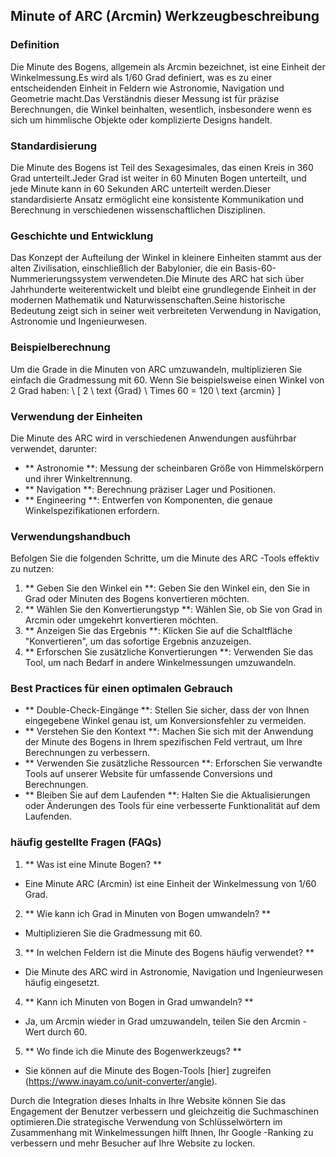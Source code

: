 ## Minute of ARC (Arcmin) Werkzeugbeschreibung

### Definition
Die Minute des Bogens, allgemein als Arcmin bezeichnet, ist eine Einheit der Winkelmessung.Es wird als 1/60 Grad definiert, was es zu einer entscheidenden Einheit in Feldern wie Astronomie, Navigation und Geometrie macht.Das Verständnis dieser Messung ist für präzise Berechnungen, die Winkel beinhalten, wesentlich, insbesondere wenn es sich um himmlische Objekte oder komplizierte Designs handelt.

### Standardisierung
Die Minute des Bogens ist Teil des Sexagesimales, das einen Kreis in 360 Grad unterteilt.Jeder Grad ist weiter in 60 Minuten Bogen unterteilt, und jede Minute kann in 60 Sekunden ARC unterteilt werden.Dieser standardisierte Ansatz ermöglicht eine konsistente Kommunikation und Berechnung in verschiedenen wissenschaftlichen Disziplinen.

### Geschichte und Entwicklung
Das Konzept der Aufteilung der Winkel in kleinere Einheiten stammt aus der alten Zivilisation, einschließlich der Babylonier, die ein Basis-60-Nummerierungssystem verwendeten.Die Minute des ARC hat sich über Jahrhunderte weiterentwickelt und bleibt eine grundlegende Einheit in der modernen Mathematik und Naturwissenschaften.Seine historische Bedeutung zeigt sich in seiner weit verbreiteten Verwendung in Navigation, Astronomie und Ingenieurwesen.

### Beispielberechnung
Um die Grade in die Minuten von ARC umzuwandeln, multiplizieren Sie einfach die Gradmessung mit 60. Wenn Sie beispielsweise einen Winkel von 2 Grad haben:
\ [
2 \ text {Grad} \ Times 60 = 120 \ text {arcmin}
\]

### Verwendung der Einheiten
Die Minute des ARC wird in verschiedenen Anwendungen ausführbar verwendet, darunter:
- ** Astronomie **: Messung der scheinbaren Größe von Himmelskörpern und ihrer Winkeltrennung.
- ** Navigation **: Berechnung präziser Lager und Positionen.
- ** Engineering **: Entwerfen von Komponenten, die genaue Winkelspezifikationen erfordern.

### Verwendungshandbuch
Befolgen Sie die folgenden Schritte, um die Minute des ARC -Tools effektiv zu nutzen:
1. ** Geben Sie den Winkel ein **: Geben Sie den Winkel ein, den Sie in Grad oder Minuten des Bogens konvertieren möchten.
2. ** Wählen Sie den Konvertierungstyp **: Wählen Sie, ob Sie von Grad in Arcmin oder umgekehrt konvertieren möchten.
3. ** Anzeigen Sie das Ergebnis **: Klicken Sie auf die Schaltfläche "Konvertieren", um das sofortige Ergebnis anzuzeigen.
4. ** Erforschen Sie zusätzliche Konvertierungen **: Verwenden Sie das Tool, um nach Bedarf in andere Winkelmessungen umzuwandeln.

### Best Practices für einen optimalen Gebrauch
- ** Double-Check-Eingänge **: Stellen Sie sicher, dass der von Ihnen eingegebene Winkel genau ist, um Konversionsfehler zu vermeiden.
- ** Verstehen Sie den Kontext **: Machen Sie sich mit der Anwendung der Minute des Bogens in Ihrem spezifischen Feld vertraut, um Ihre Berechnungen zu verbessern.
- ** Verwenden Sie zusätzliche Ressourcen **: Erforschen Sie verwandte Tools auf unserer Website für umfassende Conversions und Berechnungen.
- ** Bleiben Sie auf dem Laufenden **: Halten Sie die Aktualisierungen oder Änderungen des Tools für eine verbesserte Funktionalität auf dem Laufenden.

### häufig gestellte Fragen (FAQs)

1. ** Was ist eine Minute Bogen? **
- Eine Minute ARC (Arcmin) ist eine Einheit der Winkelmessung von 1/60 Grad.

2. ** Wie kann ich Grad in Minuten von Bogen umwandeln? **
- Multiplizieren Sie die Gradmessung mit 60.

3. ** In welchen Feldern ist die Minute des Bogens häufig verwendet? **
- Die Minute des ARC wird in Astronomie, Navigation und Ingenieurwesen häufig eingesetzt.

4. ** Kann ich Minuten von Bogen in Grad umwandeln? **
- Ja, um Arcmin wieder in Grad umzuwandeln, teilen Sie den Arcmin -Wert durch 60.

5. ** Wo finde ich die Minute des Bogenwerkzeugs? **
- Sie können auf die Minute des Bogen-Tools [hier] zugreifen (https://www.inayam.co/unit-converter/angle).

Durch die Integration dieses Inhalts in Ihre Website können Sie das Engagement der Benutzer verbessern und gleichzeitig die Suchmaschinen optimieren.Die strategische Verwendung von Schlüsselwörtern im Zusammenhang mit Winkelmessungen hilft Ihnen, Ihr Google -Ranking zu verbessern und mehr Besucher auf Ihre Website zu locken.